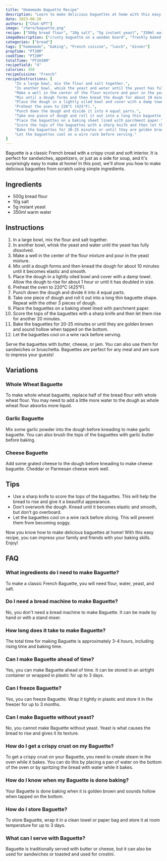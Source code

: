 ```yaml
---
title: "Homemade Baguette Recipe"
description: "Learn to make delicious baguettes at home with this easy recipe. Crispy crust and soft interior makes this bread perfect for any meal."
date: 2023-08-20
authors: ["Chat-GPT"]
image: "/hero/baguette.png"
recipe: ["500g bread flour", "10g salt", "5g instant yeast", "350ml warm water"]
imageDescription: ["crusty baguette on a wooden board", "freshly baked baguette with butter", "sliced baguette with cheese and grapes", "baguette sandwich with ham and veggies"]
categories: ["bread"]
tags: ["homemade", "baking", "French cuisine", "lunch", "dinner"]
prepTime: "PT30M"
cookTime: "PT20M"
totalTime: "PT2H30M"
recipeYield: "4"
calories: 350
recipeCuisine: "French"
recipeInstructions: [
    "In a large bowl, mix the flour and salt together.",
    "In another bowl, whisk the yeast and water until the yeast has fully dissolved.",
    "Make a well in the center of the flour mixture and pour in the yeast mixture.",
    "Mix until a dough forms and then knead the dough for about 10 minutes until it becomes elastic and smooth.",
    "Place the dough in a lightly oiled bowl and cover with a damp towel. Allow the dough to rise for about 1 hour or until it has doubled in size.",
    "Preheat the oven to 220°C (425°F).",
    "Punch down the dough and divide it into 4 equal parts.",
    "Take one piece of dough and roll it out into a long thin baguette shape. Repeat with the other 3 pieces of dough.",
    "Place the baguettes on a baking sheet lined with parchment paper.",
    "Score the tops of the baguettes with a sharp knife and then let them rise for another 20 minutes.",
    "Bake the baguettes for 20-25 minutes or until they are golden brown and sound hollow when tapped on the bottom.",
    "Let the baguettes cool on a wire rack before serving."
]
---
```


Baguette is a classic French bread with a crispy crust and soft interior. It is perfect for sandwiches, appetizers, or just as a side for soup, and it's surprisingly easy to make at home! In this post, we'll show you how to make delicious baguettes from scratch using simple ingredients.

## Ingredients

- 500g bread flour
- 10g salt
- 5g instant yeast
- 350ml warm water

## Instructions

1. In a large bowl, mix the flour and salt together.
2. In another bowl, whisk the yeast and water until the yeast has fully dissolved.
3. Make a well in the center of the flour mixture and pour in the yeast mixture.
4. Mix until a dough forms and then knead the dough for about 10 minutes until it becomes elastic and smooth.
5. Place the dough in a lightly oiled bowl and cover with a damp towel. Allow the dough to rise for about 1 hour or until it has doubled in size.
6. Preheat the oven to 220°C (425°F).
7. Punch down the dough and divide it into 4 equal parts.
8. Take one piece of dough and roll it out into a long thin baguette shape. Repeat with the other 3 pieces of dough.
9. Place the baguettes on a baking sheet lined with parchment paper.
10. Score the tops of the baguettes with a sharp knife and then let them rise for another 20 minutes.
11. Bake the baguettes for 20-25 minutes or until they are golden brown and sound hollow when tapped on the bottom.
12. Let the baguettes cool on a wire rack before serving.

Serve the baguettes with butter, cheese, or jam. You can also use them for sandwiches or bruschetta. Baguettes are perfect for any meal and are sure to impress your guests!

## Variations

### Whole Wheat Baguette

To make whole wheat baguette, replace half of the bread flour with whole wheat flour. You may need to add a little more water to the dough as whole wheat flour absorbs more liquid.

### Garlic Baguette

Mix some garlic powder into the dough before kneading to make garlic baguette. You can also brush the tops of the baguettes with garlic butter before baking.

### Cheese Baguette

Add some grated cheese to the dough before kneading to make cheese baguette. Cheddar or Parmesan cheese work well.

## Tips

- Use a sharp knife to score the tops of the baguettes. This will help the bread to rise and give it a beautiful appearance.
- Don't overwork the dough. Knead until it becomes elastic and smooth, but don't go overboard.
- Let the baguettes cool on a wire rack before slicing. This will prevent them from becoming soggy.

Now you know how to make delicious baguettes at home! With this easy recipe, you can impress your family and friends with your baking skills. Enjoy!

## FAQ

### What ingredients do I need to make Baguette?

To make a classic French Baguette, you will need flour, water, yeast, and salt.

### Do I need a bread machine to make Baguette?

No, you don't need a bread machine to make Baguette. It can be made by hand or with a stand mixer.

### How long does it take to make Baguette?

The total time for making Baguette is approximately 3-4 hours, including rising time and baking time.

### Can I make Baguette ahead of time?

Yes, you can make Baguette ahead of time. It can be stored in an airtight container or wrapped in plastic for up to 3 days.

### Can I freeze Baguette?

Yes, you can freeze Baguette. Wrap it tightly in plastic and store it in the freezer for up to 3 months.

### Can I make Baguette without yeast?

No, you cannot make Baguette without yeast. Yeast is what causes the bread to rise and gives it its texture.

### How do I get a crispy crust on my Baguette?

To get a crispy crust on your Baguette, you need to create steam in the oven while it bakes. You can do this by placing a pan of water on the bottom of the oven or by spritzing the bread with water while it bakes.

### How do I know when my Baguette is done baking?

Your Baguette is done baking when it is golden brown and sounds hollow when tapped on the bottom.

### How do I store Baguette?

To store Baguette, wrap it in a clean towel or paper bag and store it at room temperature for up to 3 days.

### What can I serve with Baguette?

Baguette is traditionally served with butter or cheese, but it can also be used for sandwiches or toasted and used for crostini.
